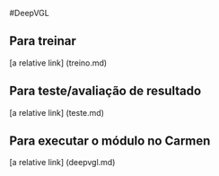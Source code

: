 #DeepVGL

## Para treinar
[a relative link] (treino.md)

## Para teste/avaliação de resultado
 [a relative link] (teste.md)

 ## Para executar o módulo no Carmen

 [a relative link] (deepvgl.md)